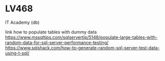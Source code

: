 # LV468
IT Academy (db)


link how to populate tables with dummy data
https://www.mssqltips.com/sqlservertip/5148/populate-large-tables-with-random-data-for-sql-server-performance-testing/
https://www.sqlshack.com/how-to-generate-random-sql-server-test-data-using-t-sql/
